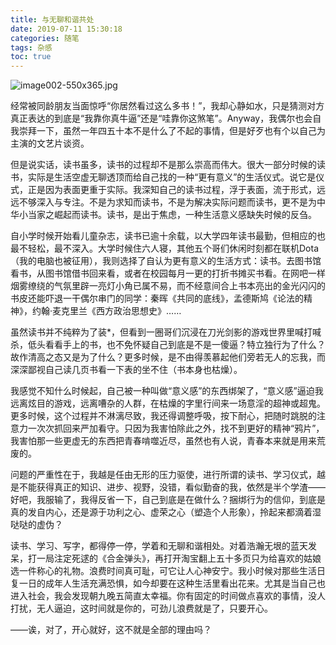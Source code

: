 ```yaml
---
title: 与无聊和谐共处
date: 2019-07-11 15:30:18
categories: 随笔
tags: 杂感
toc: true
---
```

![image002-550x365.jpg](http://upload-images.jianshu.io/upload_images/29336-03c0d82d7fa9f4d2.jpg)

经常被同龄朋友当面惊呼“你居然看过这么多书！”，我却心静如水，只是猜测对方真正表达的到底是“我靠你真牛逼”还是“哇靠你这煞笔”。Anyway，我偶尔也会自我崇拜一下，虽然一年四五十本不是什么了不起的事情，但是好歹也有个以自己为主演的文艺片谈资。

但是说实话，读书虽多，读书的过程却不是那么崇高而伟大。很大一部分时候的读书，实际是生活空虚无聊透顶而给自己找的一种“更有意义”的生活仪式。说它是仪式，正是因为表面更重于实际。我深知自己的读书过程，浮于表面，流于形式，远远不够深入与专注。不是为求知而读书，不是为解决实际问题而读书，更不是为中华小当家之崛起而读书。读书，是出于焦虑，一种生活意义感缺失时候的反刍。

自小学时候开始看儿童杂志，读书已逾十余载，以大学四年读书最勤，但相应的也最不轻松，最不深入。大学时候住六人寝，其他五个哥们休闲时刻都在联机Dota（我的电脑也被征用），我则选择了自认为更有意义的生活方式：读书。去图书馆看书，从图书馆借书回来看，或者在校园每月一更的打折书摊买书看。在网吧一样烟雾缭绕的气氛里辟一亮灯小角已属不易，而不经意间合上书本亮出的金光闪闪的书皮还能吓退一干偶尔串门的同学：秦晖《共同的底线》，孟德斯鸠《论法的精神》，约翰·麦克里兰《西方政治思想史》……

虽然读书并不纯粹为了装*，但看到一圈哥们沉浸在刀光剑影的游戏世界里喊打喊杀，低头看看手上的书，也不免怀疑自己到底是不是一傻逼？特立独行为了什么？故作清高之态又是为了什么？更多时候，是不由得羡慕起他们旁若无人的忘我，而深深鄙视自己读几页书看一下表的坐不住（书本身也枯燥）。

我感觉不知什么时候起，自己被一种叫做“意义感”的东西绑架了，“意义感”逼迫我远离炫目的游戏，远离嘈杂的人群，在枯燥的字里行间来一场意淫的超神或超鬼。更多时候，这个过程并不淋漓尽致，我还得调整呼吸，按下耐心，把随时跳脱的注意力一次次抓回来严加看守。只因为我害怕除此之外，找不到更好的精神“鸦片”，我害怕那一些更虚无的东西把青春啃噬近尽，虽然也有人说，青春本来就是用来荒废的。

问题的严重性在于，我越是任由无形的压力驱使，进行所谓的读书、学习仪式，越是不能获得真正的知识、进步、视野，没错，看似勤奋的我，依然是半个学渣——好吧，我服输了，我得反省一下，自己到底是在做什么？捆绑行为的信仰，到底是真的发自内心，还是源于功利之心、虚荣之心（塑造个人形象），拎起来都滴着湿哒哒的虚伪？

读书、学习、写字，都得停一停，学着和无聊和谐相处。对着浩瀚无垠的蓝天发呆，打一局注定死逑的《合金弹头》，再打开淘宝翻上五十多页只为给喜欢的姑娘选一件称心的礼物。浪费时间真可耻，可它让人心神安宁。我小时候对那些生活日复一日的成年人生活充满恐惧，如今却要在这种生活里看出花来。尤其是当自己也进入社会，我会发现朝九晚五简直太幸福。你有固定的时间做点喜欢的事情，没人打扰，无人逼迫，这时间就是你的，可劲儿浪费就是了，只要开心。

——诶，对了，开心就好，这不就是全部的理由吗？


